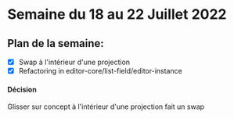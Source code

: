 # Semaine du 18 au 22 Juillet 2022

## Plan de la semaine:
- [x] Swap à l'intérieur d'une projection
- [x] Refactoring in editor-core/list-field/editor-instance

#### Décision

Glisser sur concept à l'intérieur d'une projection fait un swap